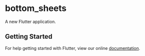 # bottom_sheets

A new Flutter application.

## Getting Started

For help getting started with Flutter, view our online
[documentation](https://flutter.io/).
